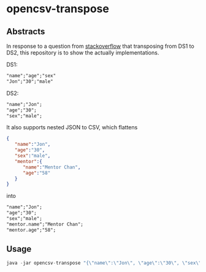 # opencsv-transpose

## Abstracts

In response to a question from [stackoverflow](https://stackoverflow.com/questions/50018101/write-single-bean-rowise-per-attribute-to-csv/50021552#50021552) that transposing from DS1 to DS2, this repository is to show the actually implementations.

DS1:
```html
"name";"age";"sex"
"Jon";"30";"male"
```

DS2:
```html
"name";"Jon";
"age";"30";
"sex";"male";
```

It also supports nested JSON to CSV, which flattens
```json
{
   "name":"Jon",
   "age":"30",
   "sex":"male",
   "mentor":{
      "name":"Mentor Chan",
      "age":"58"
   }
}
```
into
```html
"name";"Jon";
"age";"30";
"sex";"male";
"mentor.name";"Mentor Chan";
"mentor.age";"58";
```

## Usage
```java
java -jar opencsv-transpose "{\"name\":\"Jon\", \"age\":\"30\", \"sex\":\"male\", \"mentor\": {\"name\": \"Mentor Chan\"} }"
```
